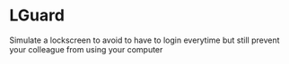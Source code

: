 # LGuard
Simulate a lockscreen to avoid to have to login everytime but still prevent your colleague from using your computer
